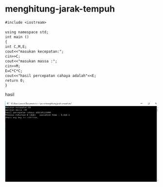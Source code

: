 # menghitung-jarak-tempuh

    #include <iostream>

    using namespace std;
    int main ()
    {
    int C,M,E;
    cout<<"masukan kecepatan:";
    cin>>C;
    cout<<"masukan massa :";
    cin>>M;
    E=C*C*C;
    cout<<"hasil percepatan cahaya adalah"<<E;
    return 0;
    }
    
    
    

hasil
 
![img](https://github.com/hamdanyuapi/menghitung-jarak-tempuh-/blob/master/hasil%20jasrak%20tempuh.png?raw=true)
